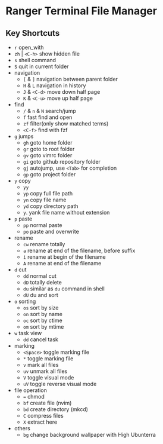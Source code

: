 # Ranger Terminal File Manager

## Key Shortcuts
* `r` open_with
* `zh` | `<C-h>` show hidden file
* `s` shell command
* `S` quit in current folder
* navigation
    * `[` & `]` navigation between parent folder
    * `H` & `L` navigation in history
    * `J` & `<C-d>` move down half page
    * `K` & `<C-u>` move up half page
* find
    * `/` & `n` & `N` search/jump
    * `f` fast find and open
    * `zf` filter(only show matched terms)
    * `<C-f>` find with fzf
* `g` jumps
    * `gh` goto home folder
    * `gr` goto to root folder
    * `gv` goto vimrc folder
    * `gi` goto github repository folder
    * `gj` autojump, use `<Tab>` for completion
    * `gp` goto project folder
* `y` copy
    * `yy`
    * `yp` copy full file path
    * `yn` copy file name
    * `yd` copy directory path
    * `y`. yank file name without extension
* `p` paste
    * `pp` normal paste
    * `po` paste and overwrite
* rename
    * `cw` rename totally
    * `a` rename at end of the filename, before suffix
    * `i` rename at begin of the filename
    * `A` rename at end of the filename
* `d` cut
    * `dd` normal cut
    * `dD` totally delete
    * `du` similar as `du` command in shell
    * `dU` du and sort
* `o` sorting
    * `os` sort by size
    * `on` sort by name
    * `oc` sort by ctime
    * `om` sort by mtime
* `w` task view
    * `dd` cancel task
* marking
    * `<Space>` toggle marking file
    * `*` toggle marking file
    * `v` mark all files
    * `uv` unmark all files
    * `V` toggle visual mode
    * `uV` toggle reverse visual mode
* file operation
    * `=` chmod
    * `bf` create file (nvim)
    * `bd` create directory (mkcd)
    * `C` compress files
    * `X` extract here
* others
    * `bg` change background wallpaper with High Ubunterra
